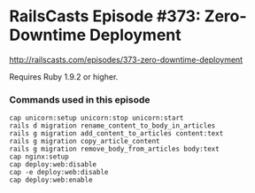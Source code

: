 # RailsCasts Episode #373: Zero-Downtime Deployment

http://railscasts.com/episodes/373-zero-downtime-deployment

Requires Ruby 1.9.2 or higher.


### Commands used in this episode

```
cap unicorn:setup unicorn:stop unicorn:start
rails d migration rename_content_to_body_in_articles
rails g migration add_content_to_articles content:text
rails g migration copy_article_content
rails g migration remove_body_from_articles body:text
cap nginx:setup
cap deploy:web:disable
cap -e deploy:web:disable
cap deploy:web:enable
```
